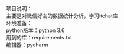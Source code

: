 项目说明：  
主要是对微信好友的数据统计分析，学习itchat库  
环境准备：  
python版本：python 3.6  
用到的库：requirements.txt  
编辑器：pycharm
